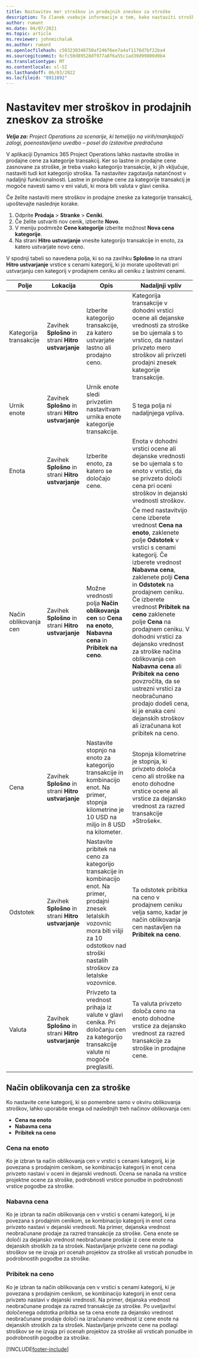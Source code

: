 ```yaml
---
title: Nastavitev mer stroškov in prodajnih zneskov za stroške
description: Ta članek vsebuje informacije o tem, kako nastaviti stroške in prodajne stopnje za kategorije transakcij in stroškov.
author: rumant
ms.date: 04/07/2021
ms.topic: article
ms.reviewer: johnmichalak
ms.author: rumant
ms.openlocfilehash: c503230348750af246f6ee7a4af1176d7bf22ba4
ms.sourcegitcommit: 6cfc50d89528df977a8f6a55c1ad39d99800d9b4
ms.translationtype: MT
ms.contentlocale: sl-SI
ms.lasthandoff: 06/03/2022
ms.locfileid: "8911892"
---
```

# <a name="set-up-cost-and-sales-rates-for-expenses"></a>Nastavitev mer stroškov in prodajnih zneskov za stroške

_**Velja za:** Project Operations za scenarije, ki temeljijo na virih/manjkajoči zalogi, poenostavljeno uvedbo – posel do izstavitve predračuna_

V aplikaciji Dynamics 365 Project Operations lahko nastavite stroške in prodajne cene za kategorije transakcij. Ker so lastne in prodajne cene zasnovane za stroške, je treba vsako kategorijo transakcije, ki jih vključuje, nastaviti tudi kot kategorijo stroška. Ta nastavitev zagotavlja natančnost v nadaljnji funkcionalnosti. Lastne in prodajne cene za kategorije transakcij je mogoče navesti samo v eni valuti, ki mora biti valuta v glavi cenika.

Če želite nastaviti mere stroškov in prodajne zneske za kategorije transakcij, upoštevajte naslednje korake. 

1. Odprite **Prodaja** > **Stranke** > **Ceniki**.
2. Če želite ustvariti nov cenik, izberite **Novo**. 
3. V meniju podmreže **Cene kategorije** izberite možnost **Nova cena kategorije**. 
4. Na strani **Hitro ustvarjanje** vnesite kategorijo transakcije in enoto, za katero ustvarjate novo ceno.

V spodnji tabeli so navedena polja, ki so na zavihku **Splošno** in na strani **Hitro ustvarjanje** vrstice s cenami kategorij, ki jo morate upoštevati pri ustvarjanju cen kategorij v prodajnem ceniku ali ceniku z lastnimi cenami.

| Polje | Lokacija | Opis | Nadaljnji vpliv |
| --- | --- | --- | --- |
| Kategorija transakcije | Zavihek **Splošno** in strani **Hitro ustvarjanje** | Izberite kategorijo transakcije, za katero ustvarjate lastno ali prodajno ceno. | Kategorija transakcije v dohodni vrstici ocene ali dejanske vrednosti za stroške se bo ujemala s to vrstico, da nastavi privzeto mero stroškov ali privzeti prodajni znesek kategorije transakcije. |
| Urnik enote | Zavihek **Splošno** in strani **Hitro ustvarjanje** | Urnik enote sledi privzetim nastavitvam urnika enote kategorije transakcije. | S tega polja ni nadaljnjega vpliva. |
| Enota | Zavihek **Splošno** in strani **Hitro ustvarjanje** | Izberite enoto, za katero se določajo cene. | Enota v dohodni vrstici ocene ali dejanske vrednosti se bo ujemala s to enoto v vrstici, da se privzeto določi cena pri oceni stroškov in dejanski vrednosti stroškov. |
| Način oblikovanja cen | Zavihek **Splošno** in strani **Hitro ustvarjanje** | Možne vrednosti polja **Način oblikovanja cen** so **Cena na enoto**, **Nabavna cena** in **Pribitek na ceno**. | Če med nastavitvijo cene izberete vrednost **Cena na enoto**, zaklenete polje **Odstotek** v vrstici s cenami kategorij. Če izberete vrednost **Nabavna cena**, zaklenete polji **Cena** in **Odstotek** na prodajnem ceniku. Če izberete vrednost **Pribitek na ceno** zaklenete polje **Cena** na prodajnem ceniku. V dohodni vrstici za dejansko vrednost za stroške načina oblikovanja cen **Nabavna cena** ali **Pribitek na ceno** povzročita, da se ustrezni vrstici za neobračunano prodajo dodeli cena, ki je enaka ceni dejanskih stroškov ali izračunana kot pribitek na ceno. |
| Cena | Zavihek **Splošno** in strani **Hitro ustvarjanje** | Nastavite stopnjo na enoto za kategorijo transakcije in kombinacijo enot. Na primer, stopnja kilometrine je 10 USD na miljo in 8 USD na kilometer. | Stopnja kilometrine je stopnja, ki privzeto določa ceno ali stroške na enoto dohodne vrstice ocene ali vrstice za dejansko vrednost za razred transakcije »Strošek«.|
| Odstotek | Zavihek **Splošno** in strani **Hitro ustvarjanje** | Nastavite pribitek na ceno za kategorijo transakcije in kombinacijo enot. Na primer, prodajni znesek letalskih vozovnic mora biti višji za 10 odstotkov nad stroški nastalih stroškov za letalske vozovnice. | Ta odstotek pribitka na ceno v prodajnem ceniku velja samo, kadar je način oblikovanja cen nastavljen na **Pribitek na ceno**. |
| Valuta | Zavihek **Splošno** in strani **Hitro ustvarjanje** | Privzeto ta vrednost prihaja iz valute v glavi cenika. Pri določanju cen za kategorijo transakcije valute ni mogoče preglasiti. | Ta valuta privzeto določa ceno na enoto dohodne vrstice za dejansko vrednost za razred transakcije za stroške in prodajne cene. |

## <a name="pricing-methods-for-expenses"></a>Način oblikovanja cen za stroške

Ko nastavite cene kategorij, ki so pomembne samo v okviru oblikovanja stroškov, lahko uporabite enega od naslednjih treh načinov oblikovanja cen:

- **Cena na enoto**
- **Nabavna cena**
- **Pribitek na ceno**

### <a name="price-per-unit"></a>Cena na enoto
Ko je izbran ta način oblikovanja cen v vrstici s cenami kategorij, ki je povezana s prodajnim cenikom, se kombinacijo kategorij in enot cena privzeto nastavi v oceni in dejanski vrednosti. Ocena se nanaša na vrstice projektne ocene za stroške, podrobnosti vrstice ponudbe in podrobnosti vrstice pogodbe za stroške.

### <a name="at-cost"></a>Nabavna cena
Ko je izbran ta način oblikovanja cen v vrstici s cenami kategorij, ki je povezana s prodajnim cenikom, se kombinacijo kategorij in enot cena privzeto nastavi v dejanski vrednosti. Na primer, dejanska vrednost neobračunane prodaje za razred transakcije za stroške. Cena enote se določi za dejansko vrednost neobračunane prodaje iz cene enote na dejanskih stroških za ta strošek. Nastavljanje privzete cene na podlagi stroškov se ne izvaja pri ocenah projektov za stroške ali vrsticah ponudbe in podrobnostih pogodbe za stroške.

### <a name="markup-over-cost"></a>Pribitek na ceno
Ko je izbran ta način oblikovanja cen v vrstici s cenami kategorij, ki je povezana s prodajnim cenikom, se kombinacijo kategorij in enot cena privzeto nastavi v dejanski vrednosti. Na primer, dejanska vrednost neobračunane prodaje za razred transakcije za stroške. Po uveljavitvi določenega odstotka pribitka se ta cena enote za dejansko vrednost neobračunane prodaje določi na izračunano vrednost iz cene enote na dejanskih stroških za ta strošek. Nastavljanje privzete cene na podlagi stroškov se ne izvaja pri ocenah projektov za stroške ali vrsticah ponudbe in podrobnostih pogodbe za stroške.


[!INCLUDE[footer-include](../includes/footer-banner.md)]
